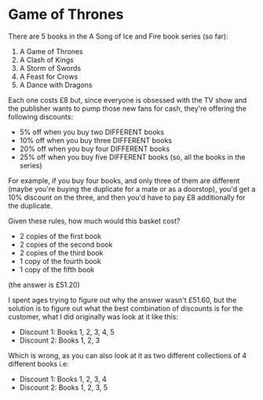 # Game of Thrones

There are 5 books in the A Song of Ice and Fire book series (so far):

1. A Game of Thrones
2. A Clash of Kings
3. A Storm of Swords
4. A Feast for Crows
5. A Dance with Dragons

Each one costs £8 but, since everyone is obsessed with the TV show and the publisher wants to pump those new fans for cash, they're offering the following discounts:

* 5% off when you buy two DIFFERENT books
* 10% off when you buy three DIFFERENT books
* 20% off when you buy four DIFFERENT books
* 25% off when you buy five DIFFERENT books (so, all the books in the series)

For example, if you buy four books, and only three of them are different (maybe you're buying the duplicate for a mate or as a doorstop), you'd get a 10% discount on the three, and then you'd have to pay £8 additionally for the duplicate.

Given these rules, how much would this basket cost?

* 2 copies of the first book
* 2 copies of the second book
* 2 copies of the third book
* 1 copy of the fourth book
* 1 copy of the fifth book

(the answer is £51.20)

I spent ages trying to figure out why the answer wasn't £51.60, but the solution is to figure out what the best combination of discounts is for the customer, what I did originally was look at it like this:

* Discount 1: Books 1, 2, 3, 4, 5
* Discount 2: Books 1, 2, 3

Which is wrong, as you can also look at it as two different collections of 4 different books i.e:

* Discount 1: Books 1, 2, 3, 4
* Discount 2: Books 1, 2, 3, 5
